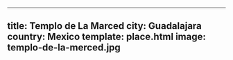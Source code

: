 ---
title: Templo de La Marced
city: Guadalajara
country: Mexico
template: place.html
image: templo-de-la-merced.jpg
----
